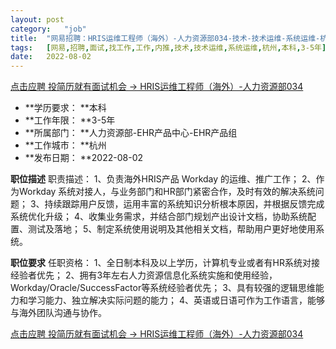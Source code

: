 ```yaml
---
layout:	post
category:	"job"
title:	"网易招聘：HRIS运维工程师（海外）-人力资源部034-技术-技术运维-系统运维-杭州本科3-5年"
tags:	[网易,招聘,面试,找工作,工作,内推,技术,技术运维,系统运维,杭州,本科,3-5年]
date:	2022-08-02
---
```


[点击应聘 投简历就有面试机会 -> HRIS运维工程师（海外）-人力资源部034](http://mobile.bole.netease.com/bole/boleDetail?id=41913&employeeId=346f03c3cda5f04c&key=all)



- **学历要求： **本科
- **工作年限： **3-5年
- **所属部门： **人力资源部-EHR产品中心-EHR产品组
- **工作城市： **杭州
- **发布日期： **2022-08-02



**职位描述**
职责描述：
	1、负责海外HRIS产品 Workday 的运维、推广工作；
	2、作为Workday 系统对接人，与业务部门和HR部门紧密合作，及时有效的解决系统问题；
	3、持续跟踪用户反馈，运用丰富的系统知识分析根本原因，并根据反馈完成系统优化升级；
	4、收集业务需求，并结合部门规划产出设计文档，协助系统配置、测试及落地；
	5、制定系统使用说明及其他相关文档，帮助用户更好地使用系统。



**职位要求**
任职资格：
	1、全日制本科及以上学历，计算机专业或者有HR系统对接经验者优先；
	2、拥有3年左右人力资源信息化系统实施和使用经验，Workday/Oracle/SuccessFactor等系统经验者优先；
	3、具有较强的逻辑思维能力和学习能力、独立解决实际问题的能力；
	4、英语或日语可作为工作语言，能够与海外团队沟通与协作。



[点击应聘 投简历就有面试机会 -> HRIS运维工程师（海外）-人力资源部034](http://mobile.bole.netease.com/bole/boleDetail?id=41913&employeeId=346f03c3cda5f04c&key=all)